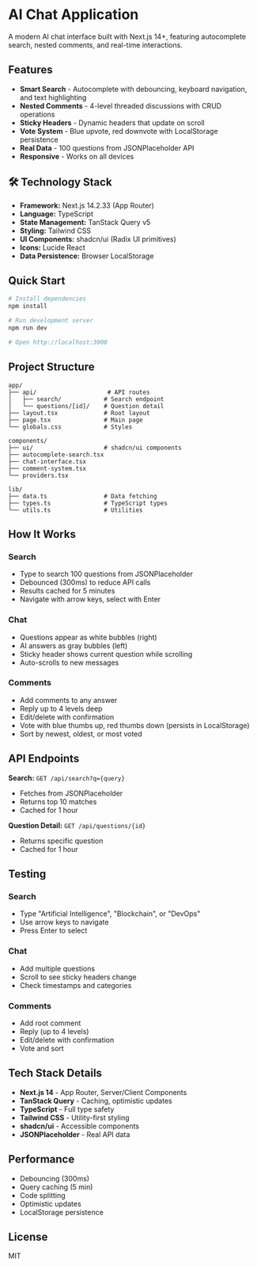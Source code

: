 # AI Chat Application

A modern AI chat interface built with Next.js 14+, featuring autocomplete search, nested comments, and real-time interactions.

## Features

- **Smart Search** - Autocomplete with debouncing, keyboard navigation, and text highlighting
- **Nested Comments** - 4-level threaded discussions with CRUD operations
- **Sticky Headers** - Dynamic headers that update on scroll
- **Vote System** - Blue upvote, red downvote with LocalStorage persistence
- **Real Data** - 100 questions from JSONPlaceholder API
- **Responsive** - Works on all devices

## 🛠️ Technology Stack

- **Framework:** Next.js 14.2.33 (App Router)
- **Language:** TypeScript
- **State Management:** TanStack Query v5
- **Styling:** Tailwind CSS
- **UI Components:** shadcn/ui (Radix UI primitives)
- **Icons:** Lucide React
- **Data Persistence:** Browser LocalStorage

## Quick Start

```bash
# Install dependencies
npm install

# Run development server
npm run dev

# Open http://localhost:3000
```

## Project Structure

```
app/
├── api/                    # API routes
│   ├── search/            # Search endpoint
│   └── questions/[id]/    # Question detail
├── layout.tsx             # Root layout
├── page.tsx               # Main page
└── globals.css            # Styles

components/
├── ui/                    # shadcn/ui components
├── autocomplete-search.tsx
├── chat-interface.tsx
├── comment-system.tsx
└── providers.tsx

lib/
├── data.ts                # Data fetching
├── types.ts               # TypeScript types
└── utils.ts               # Utilities
```

## How It Works

### Search
- Type to search 100 questions from JSONPlaceholder
- Debounced (300ms) to reduce API calls
- Results cached for 5 minutes
- Navigate with arrow keys, select with Enter

### Chat
- Questions appear as white bubbles (right)
- AI answers as gray bubbles (left)
- Sticky header shows current question while scrolling
- Auto-scrolls to new messages

### Comments
- Add comments to any answer
- Reply up to 4 levels deep
- Edit/delete with confirmation
- Vote with blue thumbs up, red thumbs down (persists in LocalStorage)
- Sort by newest, oldest, or most voted

## API Endpoints

**Search:** `GET /api/search?q={query}`
- Fetches from JSONPlaceholder
- Returns top 10 matches
- Cached for 1 hour

**Question Detail:** `GET /api/questions/{id}`
- Returns specific question
- Cached for 1 hour

## Testing

### Search
- Type "Artificial Intelligence", "Blockchain", or "DevOps"
- Use arrow keys to navigate
- Press Enter to select

### Chat
- Add multiple questions
- Scroll to see sticky headers change
- Check timestamps and categories

### Comments
- Add root comment
- Reply (up to 4 levels)
- Edit/delete with confirmation
- Vote and sort

## Tech Stack Details

- **Next.js 14** - App Router, Server/Client Components
- **TanStack Query** - Caching, optimistic updates
- **TypeScript** - Full type safety
- **Tailwind CSS** - Utility-first styling
- **shadcn/ui** - Accessible components
- **JSONPlaceholder** - Real API data

## Performance

- Debouncing (300ms)
- Query caching (5 min)
- Code splitting
- Optimistic updates
- LocalStorage persistence

## License

MIT
